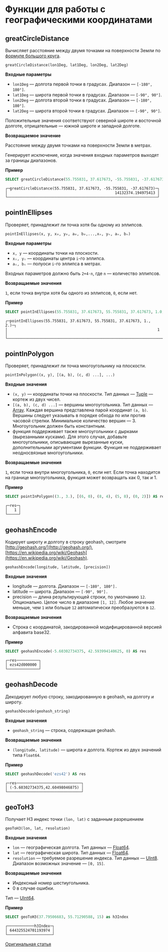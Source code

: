 # Функции для работы с географическими координатами

## greatCircleDistance

Вычисляет расстояние между двумя точками на поверхности Земли по [формуле большого круга](https://en.wikipedia.org/wiki/Great-circle_distance).

```
greatCircleDistance(lon1Deg, lat1Deg, lon2Deg, lat2Deg)
```

**Входные параметры**

- `lon1Deg` — долгота первой точки в градусах. Диапазон — `[-180°, 180°]`.
- `lat1Deg` — широта первой точки в градусах. Диапазон — `[-90°, 90°]`.
- `lon2Deg` — долгота второй точки в градусах. Диапазон — `[-180°, 180°]`.
- `lat2Deg` — широта второй точки в градусах. Диапазон — `[-90°, 90°]`.

Положительные значения соответствуют северной широте и восточной долготе, отрицательные — южной широте и западной долготе.

**Возвращаемое значение**

Расстояние между двумя точками на поверхности Земли в метрах.

Генерирует исключение, когда значения входных параметров выходят за границы диапазонов.

**Пример**

```sql
SELECT greatCircleDistance(55.755831, 37.617673, -55.755831, -37.617673)
```

```
┌─greatCircleDistance(55.755831, 37.617673, -55.755831, -37.617673)─┐
│                                                14132374.194975413 │
└───────────────────────────────────────────────────────────────────┘
```

## pointInEllipses

Проверяет, принадлежит ли точка хотя бы одному из эллипсов.

```
pointInEllipses(x, y, x₀, y₀, a₀, b₀,...,xₙ, yₙ, aₙ, bₙ)
```

**Входные параметры**

- `x, y` — координаты точки на плоскости.
- `xᵢ, yᵢ` — координаты центра `i`-го эллипса.
- `aᵢ, bᵢ` — полуоси `i`-го эллипса в метрах.

Входных параметров должно быть `2+4⋅n`, где `n` — количество эллипсов.

**Возвращаемые значения**

`1`, если точка внутри хотя бы одного из эллипсов, `0`, если нет.

**Пример**

```sql
SELECT pointInEllipses(55.755831, 37.617673, 55.755831, 37.617673, 1.0, 2.0)
```

```
┌─pointInEllipses(55.755831, 37.617673, 55.755831, 37.617673, 1., 2.)─┐
│                                                                   1 │
└─────────────────────────────────────────────────────────────────────┘
```

## pointInPolygon

Проверяет, принадлежит ли точка многоугольнику на плоскости.

```
pointInPolygon((x, y), [(a, b), (c, d) ...], ...)
```

**Входные значения**

- `(x, y)` — координаты точки на плоскости. Тип данных — [Tuple](../../data_types/tuple.md) —  кортеж из двух чисел.
- `[(a, b), (c, d) ...]` — вершины многоугольника. Тип данных — [Array](../../data_types/array.md). Каждая вершина представлена парой координат `(a, b)`. Вершины следует указывать в порядке обхода по или против часовой стрелки. Минимальное количество вершин — 3. Многоугольник должен быть константным.
- функция поддерживает также многоугольники с дырками (вырезанными кусками). Для этого случая, добавьте многоугольники, описывающие вырезанные куски, дополнительными аргументами функции. Функция не поддерживает неодносвязные многоугольники.

**Возвращаемые значения**

`1`, если точка внутри многоугольника, `0`, если нет.
Если точка находится на границе многоугольника, функция может возвращать как 0, так и 1.

**Пример**

```sql
SELECT pointInPolygon((3., 3.), [(6, 0), (8, 4), (5, 8), (0, 2)]) AS res
```

```
┌─res─┐
│   1 │
└─────┘
```

## geohashEncode

Кодирует широту и долготу в строку geohash, смотрите [http://geohash.org/](http://geohash.org/), [https://en.wikipedia.org/wiki/Geohash](https://en.wikipedia.org/wiki/Geohash).

```
geohashEncode(longitude, latitude, [precision])
```

**Входные значения**

- longitude — долгота. Диапазон — `[-180°, 180°].`
- latitude — широта. Диапазон — `[-90°, 90°].`
- precision — длина результирующей строки, по умолчанию `12`. Опционально. Целое число в диапазоне `[1, 12]`. Любое значение меньше, чем `1` или больше `12` автоматически преобразуются в `12`.

**Возвращаемые значения**

- Строка с координатой, закодированной модифицированной версией алфавита base32.

**Пример**

```sql
SELECT geohashEncode(-5.60302734375, 42.593994140625, 0) AS res
```

```
┌─res──────────┐
│ ezs42d000000 │
└──────────────┘
```

## geohashDecode

Декодирует любую строку, закодированную в geohash, на долготу и широту.

```
geohashDecode(geohash_string)
```

**Входные значения**

- `geohash_string` — строка, содержащая geohash.

**Возвращаемые значения**

- `(longitude, latitude)` — широта и долгота. Кортеж из двух значений типа `Float64`.

**Пример**

```sql
SELECT geohashDecode('ezs42') AS res
```

```
┌─res─────────────────────────────┐
│ (-5.60302734375,42.60498046875) │
└─────────────────────────────────┘
```

## geoToH3

Получает H3 индекс точки `(lon, lat)` с заданным разрешением

```
geoToH3(lon, lat, resolution)
```

**Входные значения**

- `lon` — географическая долгота. Тип данных — [Float64](../../data_types/float.md).
- `lat` — географическая широта. Тип данных — [Float64](../../data_types/float.md).
- `resolution` — требуемое разрешение индекса. Тип данных — [UInt8](../../data_types/int_uint.md). Диапазон возможных значение — `[0, 15]`.

**Возвращаемые значения**

- Индексный номер шестиугольника.
- 0 в случае ошибки.

Тип — [UInt64](../../data_types/int_uint.md).

**Пример**

``` sql
SELECT geoToH3(37.79506683, 55.71290588, 15) as h3Index
```
```
┌────────────h3Index─┐
│ 644325524701193974 │
└────────────────────┘
```

[Оригинальная статья](https://clickhouse.yandex/docs/ru/query_language/functions/geo/) <!--hide-->
